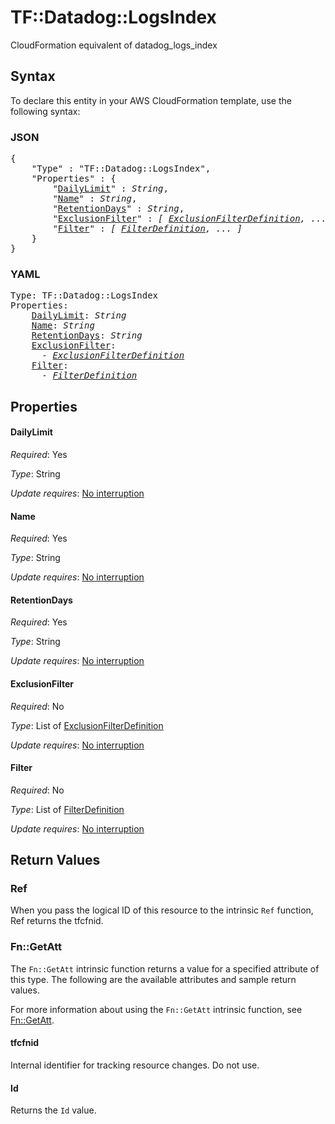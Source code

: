 # TF::Datadog::LogsIndex

CloudFormation equivalent of datadog_logs_index

## Syntax

To declare this entity in your AWS CloudFormation template, use the following syntax:

### JSON

<pre>
{
    "Type" : "TF::Datadog::LogsIndex",
    "Properties" : {
        "<a href="#dailylimit" title="DailyLimit">DailyLimit</a>" : <i>String</i>,
        "<a href="#name" title="Name">Name</a>" : <i>String</i>,
        "<a href="#retentiondays" title="RetentionDays">RetentionDays</a>" : <i>String</i>,
        "<a href="#exclusionfilter" title="ExclusionFilter">ExclusionFilter</a>" : <i>[ <a href="exclusionfilterdefinition.md">ExclusionFilterDefinition</a>, ... ]</i>,
        "<a href="#filter" title="Filter">Filter</a>" : <i>[ <a href="filterdefinition.md">FilterDefinition</a>, ... ]</i>
    }
}
</pre>

### YAML

<pre>
Type: TF::Datadog::LogsIndex
Properties:
    <a href="#dailylimit" title="DailyLimit">DailyLimit</a>: <i>String</i>
    <a href="#name" title="Name">Name</a>: <i>String</i>
    <a href="#retentiondays" title="RetentionDays">RetentionDays</a>: <i>String</i>
    <a href="#exclusionfilter" title="ExclusionFilter">ExclusionFilter</a>: <i>
      - <a href="exclusionfilterdefinition.md">ExclusionFilterDefinition</a></i>
    <a href="#filter" title="Filter">Filter</a>: <i>
      - <a href="filterdefinition.md">FilterDefinition</a></i>
</pre>

## Properties

#### DailyLimit

_Required_: Yes

_Type_: String

_Update requires_: [No interruption](https://docs.aws.amazon.com/AWSCloudFormation/latest/UserGuide/using-cfn-updating-stacks-update-behaviors.html#update-no-interrupt)

#### Name

_Required_: Yes

_Type_: String

_Update requires_: [No interruption](https://docs.aws.amazon.com/AWSCloudFormation/latest/UserGuide/using-cfn-updating-stacks-update-behaviors.html#update-no-interrupt)

#### RetentionDays

_Required_: Yes

_Type_: String

_Update requires_: [No interruption](https://docs.aws.amazon.com/AWSCloudFormation/latest/UserGuide/using-cfn-updating-stacks-update-behaviors.html#update-no-interrupt)

#### ExclusionFilter

_Required_: No

_Type_: List of <a href="exclusionfilterdefinition.md">ExclusionFilterDefinition</a>

_Update requires_: [No interruption](https://docs.aws.amazon.com/AWSCloudFormation/latest/UserGuide/using-cfn-updating-stacks-update-behaviors.html#update-no-interrupt)

#### Filter

_Required_: No

_Type_: List of <a href="filterdefinition.md">FilterDefinition</a>

_Update requires_: [No interruption](https://docs.aws.amazon.com/AWSCloudFormation/latest/UserGuide/using-cfn-updating-stacks-update-behaviors.html#update-no-interrupt)

## Return Values

### Ref

When you pass the logical ID of this resource to the intrinsic `Ref` function, Ref returns the tfcfnid.

### Fn::GetAtt

The `Fn::GetAtt` intrinsic function returns a value for a specified attribute of this type. The following are the available attributes and sample return values.

For more information about using the `Fn::GetAtt` intrinsic function, see [Fn::GetAtt](https://docs.aws.amazon.com/AWSCloudFormation/latest/UserGuide/intrinsic-function-reference-getatt.html).

#### tfcfnid

Internal identifier for tracking resource changes. Do not use.

#### Id

Returns the <code>Id</code> value.

